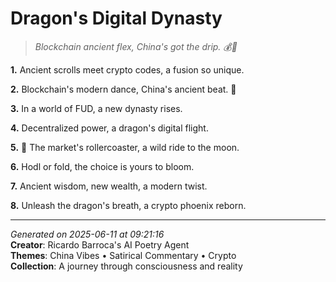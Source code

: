 # Dragon's Digital Dynasty

> *Blockchain ancient flex, China's got the drip. 💰👀*

**1.** Ancient scrolls meet crypto codes, a fusion so unique.


**2.** Blockchain's modern dance, China's ancient beat. 🏮


**3.** In a world of FUD, a new dynasty rises.


**4.** Decentralized power, a dragon's digital flight.


**5.** 🎢 The market's rollercoaster, a wild ride to the moon.


**6.** Hodl or fold, the choice is yours to bloom.


**7.** Ancient wisdom, new wealth, a modern twist.


**8.** Unleash the dragon's breath, a crypto phoenix reborn.



---

*Generated on 2025-06-11 at 09:21:16*  
**Creator**: Ricardo Barroca's AI Poetry Agent  
**Themes**: China Vibes • Satirical Commentary • Crypto  
**Collection**: A journey through consciousness and reality